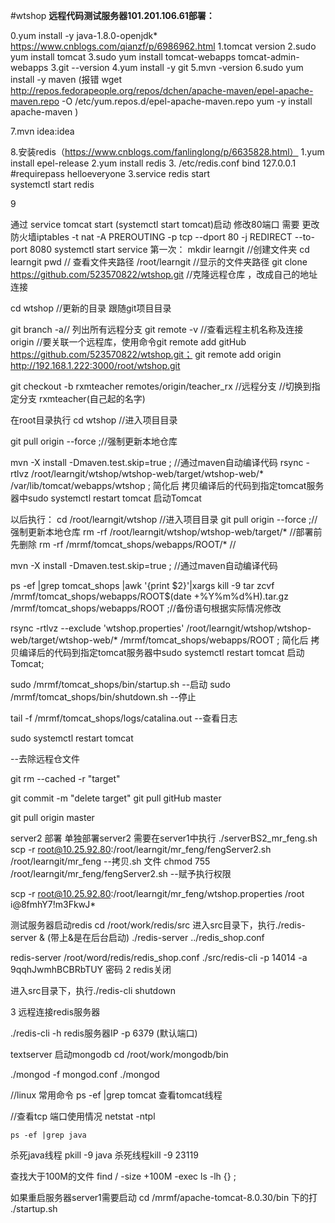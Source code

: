#wtshop
**远程代码测试服务器101.201.106.61部署：**

0.yum install -y java-1.8.0-openjdk*
https://www.cnblogs.com/qianzf/p/6986962.html
1.tomcat version
2.sudo yum install tomcat
3.sudo yum install tomcat-webapps tomcat-admin-webapps 
3.git --version
4.yum install -y git
5.mvn -version
6.sudo yum install -y maven
(报错 wget http://repos.fedorapeople.org/repos/dchen/apache-maven/epel-apache-maven.repo -O /etc/yum.repos.d/epel-apache-maven.repo  yum -y install apache-maven )
  
7.mvn idea:idea

8.安装redis（https://www.cnblogs.com/fanlinglong/p/6635828.html）
    1.yum install epel-release
    2.yum install redis
    3. /etc/redis.conf  bind 127.0.0.1 #requirepass helloeveryone 
    3.service redis start  
   systemctl start redis
   
   
9 

  通过  service tomcat start (systemctl start tomcat)启动
    修改80端口  需要 更改防火墙iptables -t nat -A PREROUTING -p tcp --dport 80 -j REDIRECT --to-port 8080
   systemctl start service
第一次：
mkdir learngit //创建文件夹
cd learngit
pwd   // 查看文件夹路径
/root/learngit   //显示的文件夹路径
git clone https://github.com/523570822/wtshop.git  //克隆远程仓库 ，改成自己的地址连接

cd wtshop //更新的目录 跟随git项目目录

git branch -a// 列出所有远程分支
  git remote -v   //查看远程主机名称及连接 origin
  //要关联一个远程库，使用命令git remote add gitHub https://github.com/523570822/wtshop.git； git remote add origin http://192.168.1.222:3000/root/wtshop.git

git checkout  -b rxmteacher  remotes/origin/teacher_rx  //远程分支   //切换到指定分支  rxmteacher(自己起的名字)


 在root目录执行
 cd wtshop   //进入项目目录
 
 git pull origin    --force ;//强制更新本地仓库
 
 mvn -X install -Dmaven.test.skip=true ; //通过maven自动编译代码
rsync -rtlvz   /root/learngit/wtshop/wtshop-web/target/wtshop-web/*  /var/lib/tomcat/webapps/wtshop  ;   简化后 拷贝编译后的代码到指定tomcat服务器中sudo systemctl restart tomcat  启动Tomcat
 
 

以后执行：
cd /root/learngit/wtshop //进入项目目录
git pull origin   --force ;//强制更新本地仓库
rm -rf /root/learngit/wtshop/wtshop-web/target/*     //部署前先删除
rm -rf /mrmf/tomcat_shops/webapps/ROOT/*     //


mvn -X install -Dmaven.test.skip=true ; //通过maven自动编译代码


ps -ef |grep tomcat_shops |awk '{print $2}'|xargs kill -9
tar zcvf /mrmf/tomcat_shops/webapps/ROOT$(date +%Y%m%d%H).tar.gz /mrmf/tomcat_shops/webapps/ROOT ;//备份语句根据实际情况修改
 
rsync -rtlvz --exclude 'wtshop.properties' /root/learngit/wtshop/wtshop-web/target/wtshop-web/*  /mrmf/tomcat_shops/webapps/ROOT  ;   简化后 拷贝编译后的代码到指定tomcat服务器中sudo systemctl restart tomcat  启动Tomcat; 




 sudo /mrmf/tomcat_shops/bin/startup.sh  --启动
 sudo /mrmf/tomcat_shops/bin/shutdown.sh  --停止
 
 
tail -f /mrmf/tomcat_shops/logs/catalina.out  --查看日志

sudo systemctl restart tomcat

--去除远程仓文件

git rm --cached -r  "target"


 git commit -m "delete target"
 git pull gitHub master
 
  git pull  origin master
  
  
  server2 部署
  单独部署server2 需要在server1中执行 ./serverBS2_mr_feng.sh
  scp -r   root@10.25.92.80:/root/learngit/mr_feng/fengServer2.sh   /root/learngit/mr_feng    --拷贝.sh 文件
  chmod 755 /root/learngit/mr_feng/fengServer2.sh   --赋予执行权限
  
  scp -r   root@10.25.92.80:/root/learngit/mr_feng/wtshop.properties /root
  i@8fmhY7!m3FkwJ*
  
  




   
  测试服务器启动redis
  cd  /root/work/redis/src
  进入src目录下，执行./redis-server & (带上&是在后台启动)
                      ./redis-server ../redis_shop.conf
                      
   redis-server /root/word/redis/redis_shop.conf
./src/redis-cli -p 14014 -a  9qqhJwmhBCBRbTUY 密码
  2 redis关闭
  
  进入src目录下，执行./redis-cli shutdown
  
  3 远程连接redis服务器
  
  ./redis-cli -h redis服务器IP -p 6379 (默认端口)
   
   
   textserver 启动mongodb
   cd /root/work/mongodb/bin
   
   ./mongod -f mongod.conf
 ./mongod

    
  //linux 常用命令
   ps -ef |grep tomcat  查看tomcat线程
   
   //查看tcp 端口使用情况
    netstat -ntpl
   
    ps -ef |grep java
   杀死java线程  pkill -9  java
   杀死线程kill -9 23119
   
   
   查找大于100M的文件
  find / -size +100M -exec ls -lh {} \;
  
  
  如果重启服务器server1需要启动
  cd /mrmf/apache-tomcat-8.0.30/bin 下的打
  ./startup.sh
  

